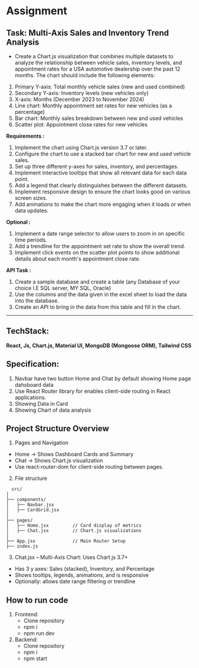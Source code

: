 # Assignment
## Task: Multi-Axis Sales and Inventory Trend Analysis

- Create a Chart.js visualization that combines multiple datasets to analyze the relationship between vehicle sales, inventory levels, and appointment rates for a USA automotive dealership over the past 12 months. The chart should include the following elements:
1. Primary Y-axis: Total monthly vehicle sales (new and used combined)
2. Secondary Y-axis: Inventory levels (new vehicles only)
3. X-axis: Months (December 2023 to November 2024)
4. Line chart: Monthly appointment set rates for new vehicles (as a percentage)
5. Bar chart: Monthly sales breakdown between new and used vehicles
6. Scatter plot: Appointment close rates for new vehicles
 
**Requirements :**
1. Implement the chart using Chart.js version 3.7 or later.
2. Configure the chart to use a stacked bar chart for new and used vehicle sales.
3. Set up three different y-axes for sales, inventory, and percentages.
4. Implement interactive tooltips that show all relevant data for each data point.
5. Add a legend that clearly distinguishes between the different datasets.
6. Implement responsive design to ensure the chart looks good on various screen sizes.
7. Add animations to make the chart more engaging when it loads or when data updates.
 
**Optional :**
1. Implement a date range selector to allow users to zoom in on specific time periods.
2. Add a trendline for the appointment set rate to show the overall trend.
3. Implement click events on the scatter plot points to show additional details about each month's appointment close rate.
 
**API Task :**
1. Create a sample database and create a table (any Database of your choice I.E SQL server, MY SQL, Oracle)
2. Use the columns and the data given in the excel sheet to load the data into the database.
3. Create an API to bring in the data from this table and fill in the chart.

---

## TechStack: 
**React, Js, Chart.js, Material UI, MongoDB (Mongoose ORM), Tailwind CSS**

## Specification: 
1. Navbar have two button Home and Chat by default showing Home page dahsboard data
2. Use React Router library for enables client-side routing in React applications.
3. Showing Data in Card
4. Showing Chart of data analysis

## Project Structure Overview
1. Pages and Navigation
  - Home → Shows Dashboard Cards and Summary
  - Chat → Shows Chart.js visualization
- Use react-router-dom for client-side routing between pages.
  
2. File structure
```
  src/
│
├── components/
│   ├── Navbar.jsx
│   ├── CardGrid.jsx
│
├── pages/
│   ├── Home.jsx         // Card display of metrics
│   ├── Chat.jsx         // Chart.js visualizations
│
├── App.jsx              // Main Router Setup
├── index.js
```
3. Chat.jsx – Multi-Axis Chart: Uses Chart.js 3.7+

- Has 3 y axes: Sales (stacked), Inventory, and Percentage
- Shows tooltips, legends, animations, and is responsive
- Optionally: allows date range filtering or trendline

## How to run code
1. Frontend:
   - Clone repository
   - npm i
   - npm run dev
3. Backend:
   - Clone repository
   - npm i
   - npm start

